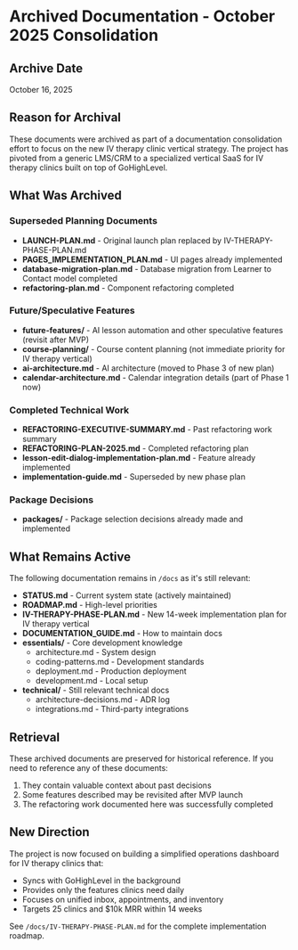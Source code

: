 # Archived Documentation - October 2025 Consolidation

## Archive Date

October 16, 2025

## Reason for Archival

These documents were archived as part of a documentation consolidation effort to focus on the new IV therapy clinic vertical strategy. The project has pivoted from a generic LMS/CRM to a specialized vertical SaaS for IV therapy clinics built on top of GoHighLevel.

## What Was Archived

### Superseded Planning Documents

- **LAUNCH-PLAN.md** - Original launch plan replaced by IV-THERAPY-PHASE-PLAN.md
- **PAGES_IMPLEMENTATION_PLAN.md** - UI pages already implemented
- **database-migration-plan.md** - Database migration from Learner to Contact model completed
- **refactoring-plan.md** - Component refactoring completed

### Future/Speculative Features

- **future-features/** - AI lesson automation and other speculative features (revisit after MVP)
- **course-planning/** - Course content planning (not immediate priority for IV therapy vertical)
- **ai-architecture.md** - AI architecture (moved to Phase 3 of new plan)
- **calendar-architecture.md** - Calendar integration details (part of Phase 1 now)

### Completed Technical Work

- **REFACTORING-EXECUTIVE-SUMMARY.md** - Past refactoring work summary
- **REFACTORING-PLAN-2025.md** - Completed refactoring plan
- **lesson-edit-dialog-implementation-plan.md** - Feature already implemented
- **implementation-guide.md** - Superseded by new phase plan

### Package Decisions

- **packages/** - Package selection decisions already made and implemented

## What Remains Active

The following documentation remains in `/docs` as it's still relevant:

- **STATUS.md** - Current system state (actively maintained)
- **ROADMAP.md** - High-level priorities
- **IV-THERAPY-PHASE-PLAN.md** - New 14-week implementation plan for IV therapy vertical
- **DOCUMENTATION_GUIDE.md** - How to maintain docs
- **essentials/** - Core development knowledge
  - architecture.md - System design
  - coding-patterns.md - Development standards
  - deployment.md - Production deployment
  - development.md - Local setup
- **technical/** - Still relevant technical docs
  - architecture-decisions.md - ADR log
  - integrations.md - Third-party integrations

## Retrieval

These archived documents are preserved for historical reference. If you need to reference any of these documents:

1. They contain valuable context about past decisions
2. Some features described may be revisited after MVP launch
3. The refactoring work documented here was successfully completed

## New Direction

The project is now focused on building a simplified operations dashboard for IV therapy clinics that:

- Syncs with GoHighLevel in the background
- Provides only the features clinics need daily
- Focuses on unified inbox, appointments, and inventory
- Targets 25 clinics and $10k MRR within 14 weeks

See `/docs/IV-THERAPY-PHASE-PLAN.md` for the complete implementation roadmap.
